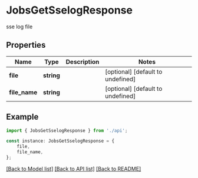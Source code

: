 # JobsGetSselogResponse

sse log file

## Properties

Name | Type | Description | Notes
------------ | ------------- | ------------- | -------------
**file** | **string** |  | [optional] [default to undefined]
**file_name** | **string** |  | [optional] [default to undefined]

## Example

```typescript
import { JobsGetSselogResponse } from './api';

const instance: JobsGetSselogResponse = {
    file,
    file_name,
};
```

[[Back to Model list]](../README.md#documentation-for-models) [[Back to API list]](../README.md#documentation-for-api-endpoints) [[Back to README]](../README.md)
